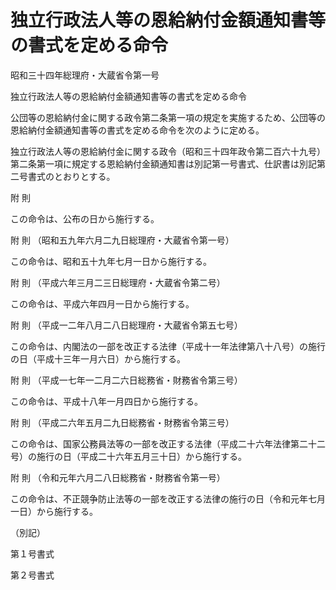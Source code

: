 # 独立行政法人等の恩給納付金額通知書等の書式を定める命令

昭和三十四年総理府・大蔵省令第一号

独立行政法人等の恩給納付金額通知書等の書式を定める命令

公団等の恩給納付金に関する政令第二条第一項の規定を実施するため、公団等の恩給納付金額通知書等の書式を定める命令を次のように定める。

独立行政法人等の恩給納付金に関する政令（昭和三十四年政令第二百六十九号）第二条第一項に規定する恩給納付金額通知書は別記第一号書式、仕訳書は別記第二号書式のとおりとする。

附 則

この命令は、公布の日から施行する。

附 則 （昭和五九年六月二九日総理府・大蔵省令第一号）

この命令は、昭和五十九年七月一日から施行する。

附 則 （平成六年三月二三日総理府・大蔵省令第二号）

この命令は、平成六年四月一日から施行する。

附 則 （平成一二年八月二八日総理府・大蔵省令第五七号）

この命令は、内閣法の一部を改正する法律（平成十一年法律第八十八号）の施行の日（平成十三年一月六日）から施行する。

附 則 （平成一七年一二月二六日総務省・財務省令第三号）

この命令は、平成十八年一月四日から施行する。

附 則 （平成二六年五月二九日総務省・財務省令第三号）

この命令は、国家公務員法等の一部を改正する法律（平成二十六年法律第二十二号）の施行の日（平成二十六年五月三十日）から施行する。

附 則 （令和元年六月二八日総務省・財務省令第一号）

この命令は、不正競争防止法等の一部を改正する法律の施行の日（令和元年七月一日）から施行する。

（別記）

第１号書式

[](/./pict/S34F03102002001_1907161707_001.pdf)

第２号書式

[](/./pict/S34F03102002001_1907161707_002.pdf)
